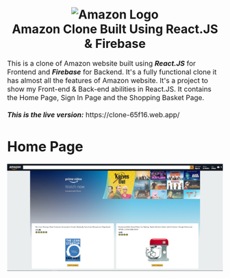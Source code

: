 <h1 align="center">
  <img title="Amazon" src="https://upload.wikimedia.org/wikipedia/commons/thumb/a/a9/Amazon_logo.svg/175px-Amazon_logo.svg.png" alt="Amazon Logo" width="400" />
  <br>
  Amazon Clone Built Using React.JS & Firebase
</h1>

<p><font size="3">
  This is a clone of Amazon website built using <strong><em>React.JS</em></strong> for Frontend and <strong><em>Firebase</em></strong> for Backend. It's a fully functional clone it has almost all the features of Amazon website. It's a project to show my Front-end & Back-end abilities in React.JS. It contains the Home Page, Sign In Page and the Shopping Basket Page.
  <br><br> 
  <strong><em>This is the live version:</em></strong> https://clone-65f16.web.app/
</p>

# Home Page
  
 <div align="center"><a name="menu"></a>

   <img alt="Home Page" src="./public/images/1.PNG" />

</div>
